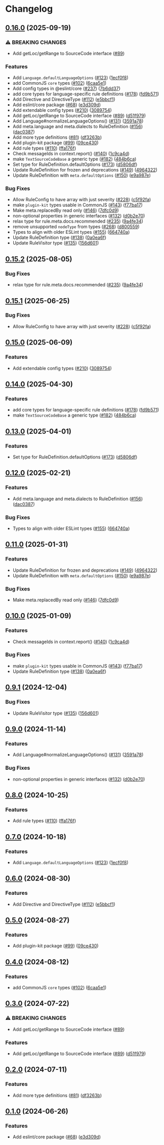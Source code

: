 # Changelog

## [0.16.0](https://github.com/Pixel998/rewrite/compare/core-v0.15.2...core-v0.16.0) (2025-09-19)


### ⚠ BREAKING CHANGES

* Add getLoc/getRange to SourceCode interface ([#89](https://github.com/Pixel998/rewrite/issues/89))

### Features

* Add `Language.defaultLanguageOptions` ([#123](https://github.com/Pixel998/rewrite/issues/123)) ([1ecf0f8](https://github.com/Pixel998/rewrite/commit/1ecf0f88808a7629e06e949dea8eb1ec4fd2f472))
* add CommonJS `core` types ([#102](https://github.com/Pixel998/rewrite/issues/102)) ([6caa5e1](https://github.com/Pixel998/rewrite/commit/6caa5e1408d94387277abc65ff2b6d6b1d005488))
* Add config types in @eslint/core ([#237](https://github.com/Pixel998/rewrite/issues/237)) ([7b6dd37](https://github.com/Pixel998/rewrite/commit/7b6dd370a598ea7fc94fba427a2579342b50b90f))
* add core types for language-specific rule definitions ([#178](https://github.com/Pixel998/rewrite/issues/178)) ([fd9b571](https://github.com/Pixel998/rewrite/commit/fd9b571554085cb5ea9f9831a38650a49dfebb32))
* Add Directive and DirectiveType ([#112](https://github.com/Pixel998/rewrite/issues/112)) ([e5bbcf1](https://github.com/Pixel998/rewrite/commit/e5bbcf148874be07d5667f34ed395faaf8c72972))
* Add eslint/core package ([#68](https://github.com/Pixel998/rewrite/issues/68)) ([e3d309d](https://github.com/Pixel998/rewrite/commit/e3d309d93fefe4e10f40568e89f380159c7f63d3))
* Add extendable config types ([#210](https://github.com/Pixel998/rewrite/issues/210)) ([3089754](https://github.com/Pixel998/rewrite/commit/3089754848c1acd30368424271810cc9703a6cd4))
* Add getLoc/getRange to SourceCode interface ([#89](https://github.com/Pixel998/rewrite/issues/89)) ([d51f979](https://github.com/Pixel998/rewrite/commit/d51f9791aecd9aa80136a0926e57549df9e25ab3))
* Add Language#normalizeLanguageOptions() ([#131](https://github.com/Pixel998/rewrite/issues/131)) ([3591a78](https://github.com/Pixel998/rewrite/commit/3591a7805a060cb130d40d61f200431b782431d8))
* Add meta.language and meta.dialects to RuleDefinition ([#156](https://github.com/Pixel998/rewrite/issues/156)) ([dac0387](https://github.com/Pixel998/rewrite/commit/dac0387fc3dd7e74811ae045ab782c70366bb14c))
* Add more type definitions ([#81](https://github.com/Pixel998/rewrite/issues/81)) ([df3263b](https://github.com/Pixel998/rewrite/commit/df3263b336b663b22be32bf0c499a70b378b5021))
* Add plugin-kit package ([#99](https://github.com/Pixel998/rewrite/issues/99)) ([09ce430](https://github.com/Pixel998/rewrite/commit/09ce43073760b69a3bcca89f99793549cd566bf6))
* Add rule types ([#110](https://github.com/Pixel998/rewrite/issues/110)) ([ffa176f](https://github.com/Pixel998/rewrite/commit/ffa176f0c80c14c8ba088d2ba359af4b2805c4f5))
* Check messageIds in context.report() ([#140](https://github.com/Pixel998/rewrite/issues/140)) ([1c9ca4d](https://github.com/Pixel998/rewrite/commit/1c9ca4d0a4726218948a92ebc2e8be7a13d224d4))
* make `TextSourceCodeBase` a generic type ([#182](https://github.com/Pixel998/rewrite/issues/182)) ([484b6ca](https://github.com/Pixel998/rewrite/commit/484b6ca3149354736317fca09efd3156caa4f4f9))
* Set type for RuleDefinition.defaultOptions ([#173](https://github.com/Pixel998/rewrite/issues/173)) ([d5806df](https://github.com/Pixel998/rewrite/commit/d5806dfe5c2af849b84f39e3eb0300aaa7c29092))
* Update RuleDefinition for frozen and deprecations ([#149](https://github.com/Pixel998/rewrite/issues/149)) ([4964322](https://github.com/Pixel998/rewrite/commit/49643228d230f2d0edce6d2a310ccf3131b72d89))
* Update RuleDefinition with `meta.defaultOptions` ([#150](https://github.com/Pixel998/rewrite/issues/150)) ([e9a987e](https://github.com/Pixel998/rewrite/commit/e9a987e8d92a6383e9782332e515aa2a719a18af))


### Bug Fixes

* Allow RuleConfig to have array with just severity ([#228](https://github.com/Pixel998/rewrite/issues/228)) ([c5f92fa](https://github.com/Pixel998/rewrite/commit/c5f92fa147ecad74164266c374f47ee217c7ccb7))
* make `plugin-kit` types usable in CommonJS ([#143](https://github.com/Pixel998/rewrite/issues/143)) ([f77ba17](https://github.com/Pixel998/rewrite/commit/f77ba177d4e4c5d2ed828cfd9a5149df2ccb3a7f))
* Make meta.replacedBy read only ([#146](https://github.com/Pixel998/rewrite/issues/146)) ([7dfc0d9](https://github.com/Pixel998/rewrite/commit/7dfc0d92e617108c0e9493f09db3f86919e02fd1))
* non-optional properties in generic interfaces ([#132](https://github.com/Pixel998/rewrite/issues/132)) ([d0b2e70](https://github.com/Pixel998/rewrite/commit/d0b2e705c49709cfb92a9110c65cd628c91aaa29))
* relax type for rule.meta.docs.recommended ([#235](https://github.com/Pixel998/rewrite/issues/235)) ([9a4fe34](https://github.com/Pixel998/rewrite/commit/9a4fe343c309b7a000ffb5cd420b557809e4d58e))
* remove unsupported `nodeType` from types ([#268](https://github.com/Pixel998/rewrite/issues/268)) ([d800559](https://github.com/Pixel998/rewrite/commit/d8005593158f55ba32f5279f3385db95ab87075a))
* Types to align with older ESLint types ([#155](https://github.com/Pixel998/rewrite/issues/155)) ([664740a](https://github.com/Pixel998/rewrite/commit/664740a8d4a93bee896cec3a661bf2072e893e24))
* Update RuleDefinition type ([#138](https://github.com/Pixel998/rewrite/issues/138)) ([0a0ea6f](https://github.com/Pixel998/rewrite/commit/0a0ea6fbac827b354ee18f5b10eefad2bc0794f7))
* Update RuleVisitor type ([#135](https://github.com/Pixel998/rewrite/issues/135)) ([156d601](https://github.com/Pixel998/rewrite/commit/156d601181deb362a2864c4d47d4e3da8609500b))

## [0.15.2](https://github.com/eslint/rewrite/compare/core-v0.15.1...core-v0.15.2) (2025-08-05)


### Bug Fixes

* relax type for rule.meta.docs.recommended ([#235](https://github.com/eslint/rewrite/issues/235)) ([9a4fe34](https://github.com/eslint/rewrite/commit/9a4fe343c309b7a000ffb5cd420b557809e4d58e))

## [0.15.1](https://github.com/eslint/rewrite/compare/core-v0.15.0...core-v0.15.1) (2025-06-25)


### Bug Fixes

* Allow RuleConfig to have array with just severity ([#228](https://github.com/eslint/rewrite/issues/228)) ([c5f92fa](https://github.com/eslint/rewrite/commit/c5f92fa147ecad74164266c374f47ee217c7ccb7))

## [0.15.0](https://github.com/eslint/rewrite/compare/core-v0.14.0...core-v0.15.0) (2025-06-09)


### Features

* Add extendable config types ([#210](https://github.com/eslint/rewrite/issues/210)) ([3089754](https://github.com/eslint/rewrite/commit/3089754848c1acd30368424271810cc9703a6cd4))

## [0.14.0](https://github.com/eslint/rewrite/compare/core-v0.13.0...core-v0.14.0) (2025-04-30)


### Features

* add core types for language-specific rule definitions ([#178](https://github.com/eslint/rewrite/issues/178)) ([fd9b571](https://github.com/eslint/rewrite/commit/fd9b571554085cb5ea9f9831a38650a49dfebb32))
* make `TextSourceCodeBase` a generic type ([#182](https://github.com/eslint/rewrite/issues/182)) ([484b6ca](https://github.com/eslint/rewrite/commit/484b6ca3149354736317fca09efd3156caa4f4f9))

## [0.13.0](https://github.com/eslint/rewrite/compare/core-v0.12.0...core-v0.13.0) (2025-04-01)


### Features

* Set type for RuleDefinition.defaultOptions ([#173](https://github.com/eslint/rewrite/issues/173)) ([d5806df](https://github.com/eslint/rewrite/commit/d5806dfe5c2af849b84f39e3eb0300aaa7c29092))

## [0.12.0](https://github.com/eslint/rewrite/compare/core-v0.11.0...core-v0.12.0) (2025-02-21)


### Features

* Add meta.language and meta.dialects to RuleDefinition ([#156](https://github.com/eslint/rewrite/issues/156)) ([dac0387](https://github.com/eslint/rewrite/commit/dac0387fc3dd7e74811ae045ab782c70366bb14c))


### Bug Fixes

* Types to align with older ESLint types ([#155](https://github.com/eslint/rewrite/issues/155)) ([664740a](https://github.com/eslint/rewrite/commit/664740a8d4a93bee896cec3a661bf2072e893e24))

## [0.11.0](https://github.com/eslint/rewrite/compare/core-v0.10.0...core-v0.11.0) (2025-01-31)


### Features

* Update RuleDefinition for frozen and deprecations ([#149](https://github.com/eslint/rewrite/issues/149)) ([4964322](https://github.com/eslint/rewrite/commit/49643228d230f2d0edce6d2a310ccf3131b72d89))
* Update RuleDefinition with `meta.defaultOptions` ([#150](https://github.com/eslint/rewrite/issues/150)) ([e9a987e](https://github.com/eslint/rewrite/commit/e9a987e8d92a6383e9782332e515aa2a719a18af))


### Bug Fixes

* Make meta.replacedBy read only ([#146](https://github.com/eslint/rewrite/issues/146)) ([7dfc0d9](https://github.com/eslint/rewrite/commit/7dfc0d92e617108c0e9493f09db3f86919e02fd1))

## [0.10.0](https://github.com/eslint/rewrite/compare/core-v0.9.1...core-v0.10.0) (2025-01-09)


### Features

* Check messageIds in context.report() ([#140](https://github.com/eslint/rewrite/issues/140)) ([1c9ca4d](https://github.com/eslint/rewrite/commit/1c9ca4d0a4726218948a92ebc2e8be7a13d224d4))


### Bug Fixes

* make `plugin-kit` types usable in CommonJS ([#143](https://github.com/eslint/rewrite/issues/143)) ([f77ba17](https://github.com/eslint/rewrite/commit/f77ba177d4e4c5d2ed828cfd9a5149df2ccb3a7f))
* Update RuleDefinition type ([#138](https://github.com/eslint/rewrite/issues/138)) ([0a0ea6f](https://github.com/eslint/rewrite/commit/0a0ea6fbac827b354ee18f5b10eefad2bc0794f7))

## [0.9.1](https://github.com/eslint/rewrite/compare/core-v0.9.0...core-v0.9.1) (2024-12-04)


### Bug Fixes

* Update RuleVisitor type ([#135](https://github.com/eslint/rewrite/issues/135)) ([156d601](https://github.com/eslint/rewrite/commit/156d601181deb362a2864c4d47d4e3da8609500b))

## [0.9.0](https://github.com/eslint/rewrite/compare/core-v0.8.0...core-v0.9.0) (2024-11-14)


### Features

* Add Language#normalizeLanguageOptions() ([#131](https://github.com/eslint/rewrite/issues/131)) ([3591a78](https://github.com/eslint/rewrite/commit/3591a7805a060cb130d40d61f200431b782431d8))


### Bug Fixes

* non-optional properties in generic interfaces ([#132](https://github.com/eslint/rewrite/issues/132)) ([d0b2e70](https://github.com/eslint/rewrite/commit/d0b2e705c49709cfb92a9110c65cd628c91aaa29))

## [0.8.0](https://github.com/eslint/rewrite/compare/core-v0.7.0...core-v0.8.0) (2024-10-25)


### Features

* Add rule types ([#110](https://github.com/eslint/rewrite/issues/110)) ([ffa176f](https://github.com/eslint/rewrite/commit/ffa176f0c80c14c8ba088d2ba359af4b2805c4f5))

## [0.7.0](https://github.com/eslint/rewrite/compare/core-v0.6.0...core-v0.7.0) (2024-10-18)


### Features

* Add `Language.defaultLanguageOptions` ([#123](https://github.com/eslint/rewrite/issues/123)) ([1ecf0f8](https://github.com/eslint/rewrite/commit/1ecf0f88808a7629e06e949dea8eb1ec4fd2f472))

## [0.6.0](https://github.com/eslint/rewrite/compare/core-v0.5.0...core-v0.6.0) (2024-08-30)


### Features

* Add Directive and DirectiveType ([#112](https://github.com/eslint/rewrite/issues/112)) ([e5bbcf1](https://github.com/eslint/rewrite/commit/e5bbcf148874be07d5667f34ed395faaf8c72972))

## [0.5.0](https://github.com/eslint/rewrite/compare/core-v0.4.0...core-v0.5.0) (2024-08-27)


### Features

* Add plugin-kit package ([#99](https://github.com/eslint/rewrite/issues/99)) ([09ce430](https://github.com/eslint/rewrite/commit/09ce43073760b69a3bcca89f99793549cd566bf6))

## [0.4.0](https://github.com/eslint/rewrite/compare/core-v0.3.0...core-v0.4.0) (2024-08-12)


### Features

* add CommonJS `core` types ([#102](https://github.com/eslint/rewrite/issues/102)) ([6caa5e1](https://github.com/eslint/rewrite/commit/6caa5e1408d94387277abc65ff2b6d6b1d005488))

## [0.3.0](https://github.com/eslint/rewrite/compare/core-v0.2.0...core-v0.3.0) (2024-07-22)


### ⚠ BREAKING CHANGES

* Add getLoc/getRange to SourceCode interface ([#89](https://github.com/eslint/rewrite/issues/89))

### Features

* Add getLoc/getRange to SourceCode interface ([#89](https://github.com/eslint/rewrite/issues/89)) ([d51f979](https://github.com/eslint/rewrite/commit/d51f9791aecd9aa80136a0926e57549df9e25ab3))

## [0.2.0](https://github.com/eslint/rewrite/compare/core-v0.1.0...core-v0.2.0) (2024-07-11)


### Features

* Add more type definitions ([#81](https://github.com/eslint/rewrite/issues/81)) ([df3263b](https://github.com/eslint/rewrite/commit/df3263b336b663b22be32bf0c499a70b378b5021))

## [0.1.0](https://github.com/eslint/rewrite/compare/core-v0.0.1...core-v0.1.0) (2024-06-26)


### Features

* Add eslint/core package ([#68](https://github.com/eslint/rewrite/issues/68)) ([e3d309d](https://github.com/eslint/rewrite/commit/e3d309d93fefe4e10f40568e89f380159c7f63d3))
